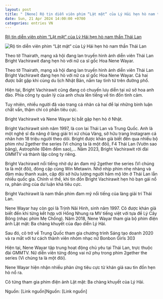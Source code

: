 ```yaml
---
layout: post
title: " [Nene] Rộ tin diễn viên phim “Lật mặt“ của Lý Hải hẹn hò nam thần Thái Lan"
date: Sun, 21 Apr 2024 14:00:00 +0700
categories: entries VN
---
```

[Rộ tin diễn viên phim “Lật mặt“ của Lý Hải hẹn hò nam thần Thái Lan](https://www.24h.com.vn/giai-tri/ro-tin-dien-vien-phim-lat-mat-cua-ly-hai-hen-ho-nam-than-thai-lan-c731a1561587.html)

![Rộ tin diễn viên phim “Lật mặt“ của Lý Hải hẹn hò nam thần Thái Lan](https://icdn.24h.com.vn/upload/2-2024/images/2024-04-21/fb--1--1713681349-558-width1200height628-watermark.jpg)

Theo tờ Thairath, mạng xã hội đang lan truyền hình ảnh diễn viên Thái Lan Bright Vachirawit đang hẹn hò với nữ ca sĩ gốc Hoa Nene Wayar.

Theo tờ Thairath, mạng xã hội đang lan truyền hình ảnh diễn viên Thái Lan Bright Vachirawit đang hẹn hò với nữ ca sĩ gốc Hoa Nene Wayar. Cả hai được bắt gặp khi cùng du lịch Nhật Bản, nắm tay tình tứ trên đường phố.

Hiện tại, Bright Vachirawit cũng đang có chuyến lưu diễn tại xứ sở hoa anh đào. Phía công ty quản lý của anh chưa lên tiếng về tin đồn tình cảm.

Tuy nhiên, nhiều người đã vào trang cá nhân cả hai để lại những bình luận chất vấn, thậm chí có phần tiêu cực.

Bright Vachirawit và Nene Wayar bị bắt gặp hẹn hò ở Nhật.

Bright Vachirawit sinh năm 1997, là con lai Thái Lan và Trung Quốc. Anh là một nghệ sĩ đa năng ở làng giải trí xứ chùa Vàng, sở hữu trang Instagram cá nhân hơn 18 triệu người theo dõi. Bright được khán giả biết đến qua nhiều bộ phim như 2gether the series (Vì chúng ta là một đôi), F4 Thái Lan (Vườn sao băng), Astrophile (Đêm đếm sao),... Năm 2023, Bright Vachirawit rời đài GMMTV và thành lập công ty riêng.

Bright Vachirawit nổi tiếng nhờ dự án đam mỹ 2gether the series (Vì chúng ta là một đôi), đóng cặp cùng Win Metawin. Nhờ nhịp phim nhẹ nhàng và đậm màu thanh xuân, cặp đôi sở hữu lượng người hâm mộ lớn ở Thái Lan lẫn nhiều quốc gia. Chính vì thế, khi tin đồn Bright Vachirawit hẹn hò bạn gái nổ ra, phản ứng của dư luận khá tiêu cực.

Bright Vachirawit là nam thần phim đam mỹ nổi tiếng của làng giải trí Thái Lan.

Nene Wayar hay còn gọi là Trịnh Nãi Hinh, sinh năm 1997. Cô được khán giả biết đến khi từng kết hợp với Hồng Nhung ra MV tiếng việt với tựa đề Lý Cây Bông (nhạc phim Mẹ Chồng). Năm 2018, Nene Wayar tham gia bộ phim điện ảnh Lật mặt: Ba chàng khuyết của đạo diễn Lý Hải.

Sau đó, cô trở về Trung Quốc tham gia chương trình Sáng tạo doanh 2020 và ra mắt với tư cách thành viên nhóm nhạc nữ Bonbon Girls 303

Hiện tại, Nene Wayar tập trung hoạt động chủ yêu tại Thái Lan, trực thuộc đài GMMTV. Nữ diễn viên từng đóng vai nữ phụ trong phim 2gether the series (Vì chúng ta là một đôi).

Nene Wayar hiện nhận nhiều phản ứng tiêu cực từ khán giả sau tin đồn hẹn hò nổ ra.

Cô từng tham gia phim điện ảnh Lật mặt: Ba chàng khuyết của Lý Hải.

Nguồn: [Link nguồn]Nguồn: [Link nguồn]

